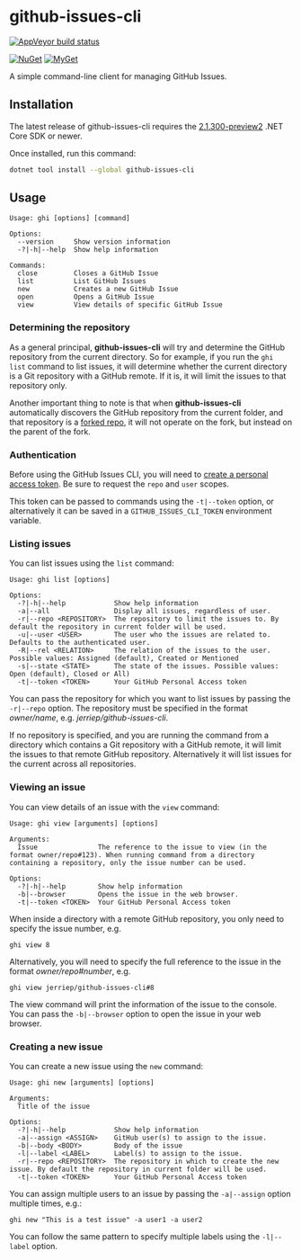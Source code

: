 # github-issues-cli

[![AppVeyor build status][appveyor-badge]](https://ci.appveyor.com/project/jerriep/github-issues-cli/branch/master)

[appveyor-badge]: https://img.shields.io/appveyor/ci/jerriep/github-issues-cli/master.svg?label=appveyor&style=flat-square

[![NuGet][main-nuget-badge]][main-nuget] [![MyGet][main-myget-badge]][main-myget]

[main-nuget]: https://www.nuget.org/packages/github-issues-cli/
[main-nuget-badge]: https://img.shields.io/nuget/v/github-issues-cli.svg?style=flat-square&label=nuget
[main-myget]: https://www.myget.org/feed/github-issues-cli/package/nuget/github-issues-cli
[main-myget-badge]: https://img.shields.io/www.myget/github-issues-cli/vpre/github-issues-cli.svg?style=flat-square&label=myget


A simple command-line client for managing GitHub Issues.

## Installation

The latest release of github-issues-cli requires the [2.1.300-preview2](https://www.microsoft.com/net/download/dotnet-core/sdk-2.1.300-preview2) .NET Core SDK or newer.

Once installed, run this command:

```bash
dotnet tool install --global github-issues-cli
```

## Usage

```text
Usage: ghi [options] [command]

Options:
  --version     Show version information
  -?|-h|--help  Show help information

Commands:
  close         Closes a GitHub Issue
  list          List GitHub Issues
  new           Creates a new GitHub Issue
  open          Opens a GitHub Issue
  view          View details of specific GitHub Issue
```

### Determining the repository

As a general principal, **github-issues-cli** will try and determine the GitHub repository from the current directory. So for example, if you run the `ghi list` command to list issues, it will determine whether the current directory is a Git repository with a GitHub remote. If it is, it will limit the issues to that repository only.

Another important thing to note is that when **github-issues-cli** automatically discovers the GitHub repository from the current folder, and that repository is a [forked repo](https://help.github.com/articles/fork-a-repo/), it will not operate on the fork, but instead on the parent of the fork.

### Authentication

Before using the GitHub Issues CLI, you will need to [create a personal access token](https://help.github.com/articles/creating-a-personal-access-token-for-the-command-line/). Be sure to request the `repo` and `user` scopes.

This token can be passed to commands using the `-t|--token` option, or alternatively it can be saved in a `GITHUB_ISSUES_CLI_TOKEN` environment variable.

### Listing issues

You can list issues using the `list` command:

```text
Usage: ghi list [options]

Options:
  -?|-h|--help            Show help information
  -a|--all                Display all issues, regardless of user.
  -r|--repo <REPOSITORY>  The repository to limit the issues to. By default the repository in current folder will be used.
  -u|--user <USER>        The user who the issues are related to. Defaults to the authenticated user.
  -R|--rel <RELATION>     The relation of the issues to the user. Possible values: Assigned (default), Created or Mentioned
  -s|--state <STATE>      The state of the issues. Possible values: Open (default), Closed or All)
  -t|--token <TOKEN>      Your GitHub Personal Access token
```

You can pass the repository for which you want to list issues by passing the `-r|--repo` option. The repository must be specified in the format _owner/name_, e.g. _jerriep/github-issues-cli_.

If no repository is specified, and you are running the command from a directory which contains a Git repository with a GitHub remote, it will limit the issues to that remote GitHub repository. Alternatively it will list issues for the current across all repositories.

### Viewing an issue

You can view details of an issue with the `view` command:

```text
Usage: ghi view [arguments] [options]

Arguments:
  Issue               The reference to the issue to view (in the format owner/repo#123). When running command from a directory containing a repository, only the issue number can be used.

Options:
  -?|-h|--help        Show help information
  -b|--browser        Opens the issue in the web browser.
  -t|--token <TOKEN>  Your GitHub Personal Access token
```

When inside a directory with a remote GitHub repository, you only need to specify the issue number, e.g.

```text
ghi view 8
```

Alternatively, you will need to specify the full reference to the issue in the format _owner/repo#number_, e.g.

```text
ghi view jerriep/github-issues-cli#8
```

The view command will print the information of the issue to the console. You can pass the `-b|--browser` option to open the issue in your web browser.

### Creating a new issue

You can create a new issue using the `new` command:

```text
Usage: ghi new [arguments] [options]

Arguments:
  Title of the issue

Options:
  -?|-h|--help            Show help information
  -a|--assign <ASSIGN>    GitHub user(s) to assign to the issue.
  -b|--body <BODY>        Body of the issue
  -l|--label <LABEL>      Label(s) to assign to the issue.
  -r|--repo <REPOSITORY>  The repository in which to create the new issue. By default the repository in current folder will be used.
  -t|--token <TOKEN>      Your GitHub Personal Access token
```

You can assign multiple users to an issue by passing the `-a|--assign` option multiple times, e.g.:

```text
ghi new "This is a test issue" -a user1 -a user2
```

You can follow the same pattern to specify multiple labels using the `-l|--label` option.

